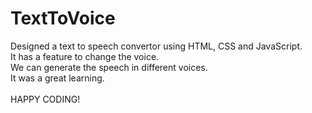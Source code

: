 # TextToVoice
Designed a text to speech convertor using HTML, CSS and JavaScript.
<br>
It has a feature to change the voice. 
<br>
We can generate the speech in different voices.
<br>
It was a great learning.
<br>
<br>
HAPPY CODING!